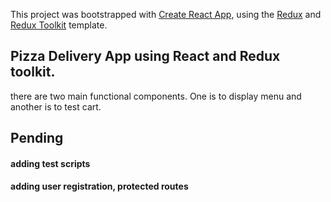 This project was bootstrapped with [Create React App](https://github.com/facebook/create-react-app), using the [Redux](https://redux.js.org/) and [Redux Toolkit](https://redux-toolkit.js.org/) template.

## Pizza Delivery App using React and Redux toolkit.
there are two main functional components. One is to display menu and another is to test cart.

## Pending
#### adding test scripts
#### adding user registration, protected routes

